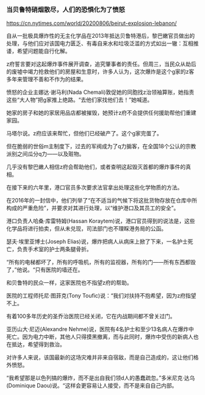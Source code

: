 ### 当贝鲁特硝烟散尽，人们的恐惧化为了愤怒
https://cn.nytimes.com/world/20200806/beirut-explosion-lebanon/

自从一批极具爆炸性的无主化学品在2013年抵达贝鲁特港后，黎巴嫩官员做出的处理，与他们应对该国电力匮乏、有毒自来水和垃圾泛滥的方式如出一辙：互相推诿，希望问题能自行化解。

z府誓言要对这起爆炸事件展开调查，追究肇事者的责任。但周三，当民众从劫后的废墟中竭力抢救他们的房屋和生意时，许多人认为，这次爆炸是这个g家的z客多年来管理不善和不作为的结果。

愤怒的企业主娜达·谢马利(Nada Chemali)敦促她的同胞找z治领袖算账，她指责这些“大人物”把g家推上绝路。“去他们家找他们去！”她喊道。

她家的房子和她的家居用品店都被摧毁，她预计z府不会提供任何援助帮他们重建家园。

马塔尔说。z府应该来帮忙，但他们已经破产了。这个g家完蛋了。

但在脆弱的世俗m主制度下，过去的军阀成为了q力掮客，在全国18个公认的宗教派别之间瓜分q力——以及赃物。

几乎没有黎巴嫩人相信z府会帮助他们，或者查明这起毁灭首都的爆炸事件的真相。

在接下来的六年里，港口官员多次要求法官拿出处理这些化学物质的方法。

在2016年的一封信中，他们列举了“在不适当的气候下将这批货物存放在仓库中所构成的严重危险”，并要求对其进行处理，以“维护港口及其员工的安全”。

港口负责人哈桑·库雷特姆(Hassan Koraytem)说，港口官员得到的说法是，这些化学品将进行拍卖，但从未兑现，司法部门也不理睬港务局的公函。

瑟夫·埃里亚博士(Joseph Elias)说，爆炸把病人从病床上掀了下来，一名护士死亡，负责手术室的护士两条腿骨折。

“所有的电梯都坏了，所有的呼吸机，所有的监视器，所有的门——所有东西都毁了，”他说。“只有医院的墙还在。

和贝鲁特的民众一样，这家医院也不指望z府的帮助。

医院的工程师托尼·图菲克(Tony Toufic)说：“我们对扶持不抱希望，因为z府指望不上。

有着100多年历史的圣乔治医院已经关闭，它在内战期间都不曾关过门。

亚历山大·尼迈(Alexandre Nehme)说，医院有4名护士和至少13名病人在爆炸中死亡。因为电力中断，其他人只得摸黑撤离，而与此同时，爆炸中受伤的新病人也在抵达，希望得到救治。

对许多人来说，该国最新的这场灾难并非来自宿敌，而是自己造成的，这让他们格外愤怒。

“我希望那是以色列搞的爆炸，而不是出自我们领d人的愚蠢疏忽。”多米尼克·达乌(Dominique Daou)说。“这样会更容易让人接受，而不是来自自己内部。
